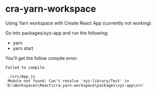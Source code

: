 # cra-yarn-workspace
Using Yarn workspace with Create React App (currently not working)

Go into packages/xyz-app and run the following: 
- yarn
- yarn start

You'll get the follow compile error: 
```
Failed to compile.
 
 ./src/App.js
 Module not found: Can't resolve 'xyz-library/Test' in 'D:\Workspaces\React\cra-yarn-workspace\packages\xyz-app\src'
```
